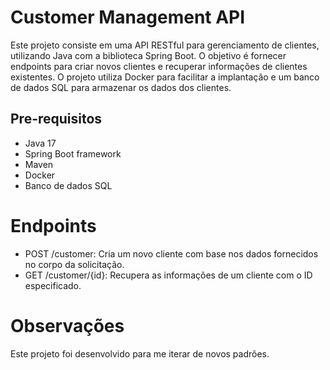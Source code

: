# Customer Management API
Este projeto consiste em uma API RESTful para gerenciamento de clientes, utilizando Java com a biblioteca Spring Boot. 
O objetivo é fornecer endpoints para criar novos clientes e recuperar informações de clientes existentes. 
O projeto utiliza Docker para facilitar a implantação e um banco de dados SQL para armazenar os dados dos clientes.

## Pre-requisitos
- Java 17 
- Spring Boot framework
- Maven
- Docker
- Banco de dados SQL

# Endpoints
- POST /customer: Cria um novo cliente com base nos dados fornecidos no corpo da solicitação.
- GET /customer/{id}: Recupera as informações de um cliente com o ID especificado.


# Observações
Este projeto foi desenvolvido para me iterar de novos padrões.
